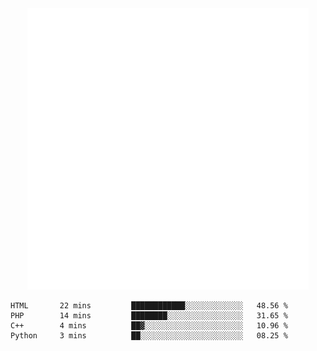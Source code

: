 <div align="center">
    <a href="https://konst.fish">
        <img src="https://raw.githubusercontent.com/konstfish/konstfish/master/fish.svg" alt="Logo" width="450"/>
    </a>
</div>

<!--START_SECTION:waka-->
```text
HTML       22 mins         ████████████░░░░░░░░░░░░░   48.56 % 
PHP        14 mins         ████████░░░░░░░░░░░░░░░░░   31.65 % 
C++        4 mins          ██▓░░░░░░░░░░░░░░░░░░░░░░   10.96 % 
Python     3 mins          ██░░░░░░░░░░░░░░░░░░░░░░░   08.25 % 
```
<!--END_SECTION:waka-->
